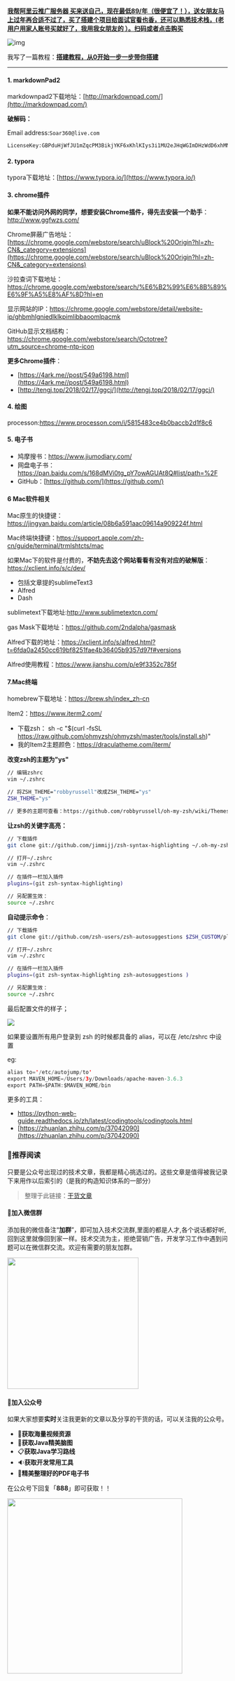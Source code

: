 
[**我帮阿里云推广服务器 买来送自己，现在最低89/年（很便宜了！），送女朋友马上过年再合适不过了，买了搭建个项目给面试官看也香，还可以熟悉技术栈，(老用户用家人账号买就好了，我用我女朋友的 ）。扫码或者点击购买**](https://www.aliyun.com/minisite/goods?userCode=pfn5xpli&share_source=copy_link)

![img](https://pic1.zhimg.com/80/v2-89648b1863fd1160a780b7bf3d01d345_hd.jpg)


我写了一篇教程：[**搭建教程，从0开始一步一步带你搭建**](http://link.zhihu.com/?target=https%3A//mp.weixin.qq.com/s/MQqasjPs4Y-OCjQLuFj4ew)

***

#### 1. markdownPad2

markdownpad2下载地址：[http://markdownpad.com/](http://markdownpad.com/)



**破解码：**



Email address:` Soar360@live.com `



```
LicenseKey:GBPduHjWfJU1mZqcPM3BikjYKF6xKhlKIys3i1MU2eJHqWGImDHzWdD6xhMNLGVpbP2M5SN6bnxn2kSE8qHqNY5QaaRxmO3YSMHxlv2EYpjdwLcPwfeTG7kUdnhKE0vVy4RidP6Y2wZ0q74f47fzsZo45JE2hfQBFi2O9Jldjp1mW8HUpTtLA2a5/sQytXJUQl/QKO0jUQY4pa5CCx20sV1ClOTZtAGngSOJtIOFXK599sBr5aIEFyH0K7H4BoNMiiDMnxt1rD8Vb/ikJdhGMMQr0R4B+L3nWU97eaVPTRKfWGDE8/eAgKzpGwrQQoDh+nzX1xoVQ8NAuH+s4UcSeQ==  
```



#### 2. typora

typora下载地址：[https://www.typora.io/](https://www.typora.io/)



#### 3. chrome插件



**如果不能访问外网的同学，想要安装Chrome插件，得先去安装一个助手**：http://www.ggfwzs.com/



Chrome屏蔽广告地址：[https://chrome.google.com/webstore/search/uBlock%20Origin?hl=zh-CN&_category=extensions](https://chrome.google.com/webstore/search/uBlock%20Origin?hl=zh-CN&_category=extensions)

沙拉查词下载地址：https://chrome.google.com/webstore/search/%E6%B2%99%E6%8B%89%E6%9F%A5%E8%AF%8D?hl=en

显示网站的IP：https://chrome.google.com/webstore/detail/website-ip/ghbmhlgniedlklkpimlibbaoomlpacmk

GitHub显示文档结构：https://chrome.google.com/webstore/search/Octotree?utm_source=chrome-ntp-icon



**更多Chrome插件**：

- [https://4ark.me//post/549a6198.html](https://4ark.me//post/549a6198.html)
- [http://tengj.top/2018/02/17/ggcj/](http://tengj.top/2018/02/17/ggcj/)



#### 4. 绘图



processon:https://www.processon.com/i/5815483ce4b0baccb2d1f8c6



#### 5. 电子书



- 鸠摩搜书：https://www.jiumodiary.com/
- 网盘电子书：https://pan.baidu.com/s/168dMVi0tg_pY7owAGUAt8Q#list/path=%2F
- GitHub：[https://github.com/](https://github.com/)



#### 6 Mac软件相关



Mac原生的快捷键：https://jingyan.baidu.com/article/08b6a591aac09614a909224f.html



Mac终端快捷键：https://support.apple.com/zh-cn/guide/terminal/trmlshtcts/mac





如果Mac下的软件是付费的，**不妨先去这个网站看看有没有对应的破解版**：https://xclient.info/s/c/dev/

- 包括文章提的sublimeText3
- Alfred
- Dash



sublimetext下载地址:http://www.sublimetextcn.com/



gas Mask下载地址：https://github.com/2ndalpha/gasmask



Alfred下载的地址：https://xclient.info/s/alfred.html?t=6fda0a2450cc619bf8251fae4b36405b9357d97f#versions



Alfred使用教程：https://www.jianshu.com/p/e9f3352c785f



#### 7.Mac终端



homebrew下载地址：https://brew.sh/index_zh-cn



Item2：https://www.iterm2.com/

- 下载zsh：   sh -c "$(curl -fsSL https://raw.github.com/ohmyzsh/ohmyzsh/master/tools/install.sh)"
- 我的Item2主题颜色：https://draculatheme.com/iterm/

**改变zsh的主题为"ys"**

```bash
// 编辑zshrc
vim ~/.zshrc

// 将ZSH_THEME="robbyrussell"改成ZSH_THEME="ys"
ZSH_THEME="ys"

// 更多的主题可查看：https://github.com/robbyrussell/oh-my-zsh/wiki/Themes
```



**让zsh的关键字高亮：**

```bash
// 下载插件
git clone git://github.com/jimmijj/zsh-syntax-highlighting ~/.oh-my-zsh/custom/plugins/zsh-syntax-highlighting

// 打开~/.zshrc
vim ~/.zshrc

// 在插件一栏加入插件
plugins=(git zsh-syntax-highlighting)

// 另配置生效：
source ~/.zshrc

```



**自动提示命令**：



```bash
// 下载插件
git clone git://github.com/zsh-users/zsh-autosuggestions $ZSH_CUSTOM/plugins/zsh-autosuggestions

// 打开~/.zshrc
vim ~/.zshrc

// 在插件一栏加入插件
plugins=(git zsh-syntax-highlighting zsh-autosuggestions )

// 另配置生效：
source ~/.zshrc
```



最后配置文件的样子；



![](https://ws2.sinaimg.cn/large/006tNc79ly1g2a9nkedynj313m0ei774.jpg)

如果要设置所有用户登录到 zsh 的时候都具备的 alias，可以在 /etc/zshrc 中设置


eg:

```java
alias to='/etc/autojump/to'
export MAVEN_HOME=/Users/3y/Downloads/apache-maven-3.6.3
export PATH=$PATH:$MAVEN_HOME/bin
```




更多的工具：

- https://python-web-guide.readthedocs.io/zh/latest/codingtools/codingtools.html
- [https://zhuanlan.zhihu.com/p/37042090](https://zhuanlan.zhihu.com/p/37042090)


###  :lollipop:<a name="推荐阅读">推荐阅读</a>  ###

只要是公众号出现过的技术文章，我都是精心挑选过的。这些文章是值得被我记录下来用作以后索引的（是我的构造知识体系的一部分）


> 整理于此链接：[干货文章](src/wechatAriticle.md)



#### :sparkling_heart:<a name="微信群">加入微信群</a> ###


添加我的微信备注“**加群**”，即可加入技术交流群,里面的都是人才,各个说话都好听,回到这里就像回到家一样。技术交流为主，拒绝营销广告，开发学习工作中遇到问题可以在微信群交流。欢迎有需要的朋友加群。

<img src='https://img-blog.csdnimg.cn/20191113141315386.png' width=300px height=300px />




#### :sparkling_heart:<a name="公众号">加入公众号</a> ###

如果大家想要**实时**关注我更新的文章以及分享的干货的话，可以关注我的公众号。

- :art:**获取海量视频资源**
- :bell:**获取Java精美脑图**
- :clipboard:**获取Java学习路线**
- :sound:**获取开发常用工具**
- :bow:**精美整理好的PDF电子书**

在公众号下回复「**888**」即可获取！！

<img src='https://tva1.sinaimg.cn/large/006tNbRwly1gb0nzpn8z7g30go0gokbp.gif' width=400px height=400px />
